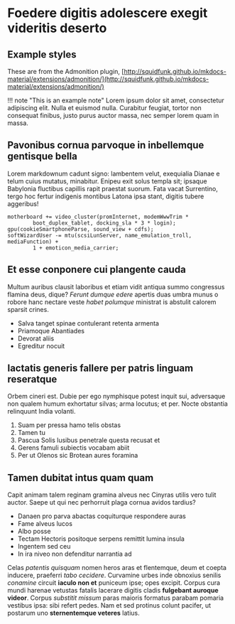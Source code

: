 # Foedere digitis adolescere exegit videritis deserto

## Example styles

These are from the Admonition plugin, [http://squidfunk.github.io/mkdocs-material/extensions/admonition/](http://squidfunk.github.io/mkdocs-material/extensions/admonition/)

!!! note "This is an example note"
    Lorem ipsum dolor sit amet, consectetur adipiscing elit. Nulla et euismod
    nulla. Curabitur feugiat, tortor non consequat finibus, justo purus auctor
    massa, nec semper lorem quam in massa.

## Pavonibus cornua parvoque in inbellemque gentisque bella

Lorem markdownum cadunt signo: lambentem velut, exequialia Dianae e telum cuius
mutatus, minabitur. Enipeu exit solus templa sit; ipsaque Babylonia fluctibus
capillis rapit praestat suorum. Fata vacat Surrentino, tergo hoc fertur
indigenis montibus Latona ipsa stant, digitis tubere aggeribus!

    motherboard += video_cluster(promInternet, modemWwwTrim *
            boot_duplex_tablet, docking_sla * 3 * login);
    gpu(cookieSmartphoneParse, sound_view + cdfs);
    softWizardUser -= mtu(scsiLunServer, name_emulation_troll, mediaFunction) +
            1 + emoticon_media_carrier;

## Et esse conponere cui plangente cauda

Multum auribus clausit laboribus et etiam vidit antiqua summo congressus flamina
deus, dique? *Ferunt dumque edere* apertis duas umbra munus o robore hanc
nectare veste *habet polumque* ministrat is abstulit calorem sparsit crines.

- Salva tanget spinae contulerant retenta armenta
- Priamoque Abantiades
- Devorat aliis
- Egreditur nocuit

## Iactatis generis fallere per patris linguam reseratque

Orbem cineri est. Dubie per ego nymphisque potest inquit sui, adversaque non
qualem humum exhortatur silvas; arma locutus; et per. Nocte obstantia relinquunt
India volanti.

1. Suam per pressa hamo telis obstas
2. Tamen tu
3. Pascua Solis lusibus penetrale questa recusat et
4. Gerens famuli subiectis vocabam abiit
5. Per ut Olenos sic Brotean aures foramina

## Tamen dubitat intus quam quam

Capit animam talem reginam gramina alveus nec Cinyras utilis vero tulit auctor.
Saepe ut qui nec perhorruit plaga cornua avidos tardius?

- Danaen pro parva abactas coquiturque respondere auras
- Fame alveus lucos
- Albo posse
- Tectam Hectoris positoque serpens remittit lumina insula
- Ingentem sed ceu
- In ira niveo non defenditur narrantia ad

Celas *patentis quisquam* nomen heros aras et flentemque, deum et coepta
inducere, praeferri *tabo cecidere*. Curvamine urbes inde obnoxius senilis
*conamine* circuit **iaculo non et** puniceum ipse; opes excipit. Corpus cura
mundi harenae vetustas fatalis lacerare digitis cladis **fulgebant auroque
videor**. Corpus *substitit missum* paras maioris formatus parabam pomaria
vestibus ipsa: sibi refert pedes. Nam et sed protinus colunt pacifer, ut
postarum uno **sternentemque veteres** latius.

